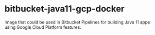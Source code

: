# bitbucket-java11-gcp-docker

Image that could be used in Bitbucket Pipelines for building Java 11 apps
using Google Cloud Platform features.
